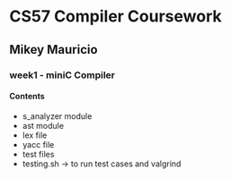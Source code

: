 # CS57 Compiler Coursework 
## Mikey Mauricio 

### week1 - miniC Compiler 

#### Contents 
* s_analyzer module 
* ast module 
* lex file 
* yacc file 
* test files 
* testing.sh -> to run test cases and valgrind

